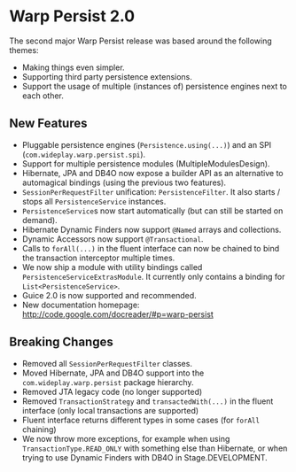 # Warp Persist 2.0 #

The second major Warp Persist release was based around the following themes:
  * Making things even simpler.
  * Supporting third party persistence extensions.
  * Support the usage of multiple (instances of) persistence engines next to each other.

## New Features ##
  * Pluggable persistence engines (`Persistence.using(...)`) and an SPI (`com.wideplay.warp.persist.spi`).
  * Support for multiple persistence modules (MultipleModulesDesign).
  * Hibernate, JPA and DB4O now expose a builder API as an alternative to automagical bindings (using the previous two features).
  * `SessionPerRequestFilter` unification: `PersistenceFilter`. It also starts / stops all `PersistenceService` instances.
  * `PersistenceService`s now start automatically (but can still be started on demand).
  * Hibernate Dynamic Finders now support `@Named` arrays and collections.
  * Dynamic Accessors now support `@Transactional`.
  * Calls to `forAll(...)` in the fluent interface can now be chained to bind the transaction interceptor multiple times.
  * We now ship a module with utility bindings called `PersistenceServiceExtrasModule`. It currently only contains a binding for `List<PersistenceService>`.
  * Guice 2.0 is now supported and recommended.
  * New documentation homepage: http://code.google.com/docreader/#p=warp-persist

## Breaking Changes ##
  * Removed all `SessionPerRequestFilter` classes.
  * Moved Hibernate, JPA and DB4O support into the `com.wideplay.warp.persist` package hierarchy.
  * Removed JTA legacy code (no longer supported)
  * Removed `TransactionStrategy` and `transactedWith(...)` in the fluent interface (only local transactions are supported)
  * Fluent interface returns different types in some cases (for `forAll` chaining)
  * We now throw more exceptions, for example when using `TransactionType.READ_ONLY` with something else than Hibernate, or when trying to use Dynamic Finders with DB4O in Stage.DEVELOPMENT.